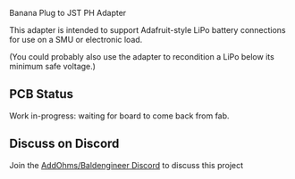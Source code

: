Banana Plug to JST PH Adapter

This adapter is intended to support Adafruit-style LiPo battery connections for use on a SMU or electronic load.

(You could probably also use the adapter to recondition a LiPo below its minimum safe voltage.)

## PCB Status
Work in-progress: waiting for board to come back from fab.

## Discuss on Discord
Join the [AddOhms/Baldengineer Discord](https://discord.gg/Q3xzyuWqm6) to discuss this project